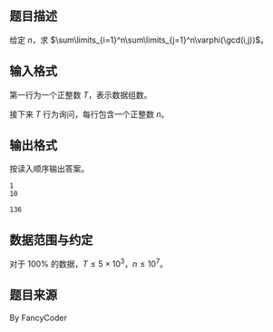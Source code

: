 ## 题目描述

给定 $n$，求 $\sum\limits_{i=1}^n\sum\limits_{j=1}^n\varphi(\gcd(i,j))$。

## 输入格式

第一行为一个正整数 $T$，表示数据组数。

接下来 $T$ 行为询问，每行包含一个正整数 $n$。

## 输出格式

按读入顺序输出答案。

```input1
1
10
```

```output1
136
```

## 数据范围与约定

对于 $100\%$ 的数据，$T\le 5\times 10^3$，$n\le 10^7$。

## 题目来源

By FancyCoder